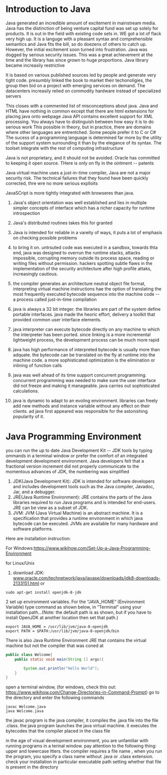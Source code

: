 

# Introduction to Java 

Java generated an incredible amount of excitement in mainstream media. Java has the distinction of being venture capital fund was set up solely for products. It is out in the field with existing code sets in. WE got a lot of flack very high up. It is a languge with a pleasant syntax and comprehensible semantics and Java fits the bill, so do doezens of others to catch up. However, the initial excitement soon turned into frustration. Java was dogged by serious security issues. This was a great achievement at the time and the library has since grown to huge proportions. Java library became increasily restrictive 


It is based on various published sources led by people and generate very tight code. presumbly linked the book to market their techonoligies, the group then bid on a project with emerging services on demand. The datacenters increasily relied on commodity hardware instead of specialized servers  



This closes with a commented list of misconceptions about java.
Java and HTML have nothing in common except that there are html extensions for placing java onto webpage 
Java API contains excellent support for XML processing. 
You always have to distinguish between how easy it is to do serious work 
This possible in theory, but in practice, there are domains where other languages are entrentched. Some people prefer it to C or C# 
The sucess of a programming language is determined far more by the utility of the support system surrounding it than by the elegance of its syntax. The toolset integrate with the rest of computing infrastructure 

Java is not proprietary, and it should not be avoided. Oracle has committed to keeping it open source. THere is only on fly in the ointment -- patents 


Java virtual machine uses a just-in-time compiler, Java are not a major security risk. The technical failures that they found have been quickly corrected, thre wre no more serious explloits 

JavaSCript is more tightly integrated with browseres than java. 

1. Java's object orientation was well established and lies in multiple simpler concepts of interface which has a richer capacity for runtime introspection 


2. Java's distributed routines takes this for granted 

3. Java is intended for reliable in a vareity of ways, it puts a lot of emphasis on checking possible problems 

4. to bring it on. untrsuted code was executed in a sandbox, towards thta end, java was designed to overrun the runtime stacks, attacks impossible, corrupting memory outside its process space, reading or writing files without permission. hackers spotting subtle flaws in the implementation of the security architecture after high profile attaks, increasingly cautious. 

5. the compiler generates an architecture neutral object file format, interpreting virtual machine instructions hae the option of translating the most frequently executed bytecode sequence into the machine code -- a process called just-in-time compilation 


6. java is always a 32 bit integer. the libraries are part of the system define portable interfaces.  java made the heoric effort, delivery a toolkit that provided common user interface elements. 

7. java interpreter can execute bytecode directly on any machine to which the interpreter has been ported. since linking is a more incremental lightweight process, the development process can be much more rapid 

8. java has high performance of interpreted bytecode is usually more than adquate. the bytecode can be translated on the fly at runtime into the machine code. a more sophisticated optimization is the elimination or inlining of function calls 

9. java was well ahead of its time support concurrent programming. concurrent programming was needed to make sure the user interface did not freeze and making it manageable. java carries out sophisticated calculations. 

10. java is dynamic to adapt to an evoling environment. libraries can freely add new methods and instance variable without any effect on their clients. ad java first appeared was responsible for the astonishing popularity of it.








# Java Programming Environment 

you can run the up to date Java Development Kit -- JDK tools by typing ommands in a terminal window or prefer the comfort of an integrated development development environment. Java developers felt that a fractional version increment did not properly communicate to the momentous advances of JDK, the numbering was simplified 

1. JDK(Java Development Kit): JDK is intended for software developers and includes development tools such as the Java compiler, Javadoc, Jar, and a debugger.
2. JRE(Java Runtime Environment): JRE contains the parts of the Java libraries required to run Java programs and is intended for end-users. JRE can be view as a subset of JDK.
3. JVM: JVM (Java Virtual Machine) is an abstract machine. It is a specification that provides a runtime environment in which java bytecode can be executed. JVMs are available for many hardware and software platforms.


Here are installation instruction: 

For Windows:https://www.wikihow.com/Set-Up-a-Java-Programming-Environment

for Linux/Unix
1. download JDK: www.oracle.com/technetwork/java/javase/downloads/jdk8-downloads-2133151.html
or 

```shell
sudo apt-get install openjdk-8-jdk

```

2 set up environment variables. For the “JAVA_HOME” (Environment Variable) type command as shown below, in “Terminal” using your installation path…(Note: the default path is as shown, but if you have to install OpenJDK at another location then set that path.) 
```shell
export JAVA_HOME = /usr/lib/jvm/java-8-openjdk
export PATH = $PATH:/usr/lib/jvm/java-8-openjdk/bin
```


There is also Java Runtime Environment JRE that contains the virtual machine but not the compiler that was coned at 


```java
public class Welcome{
    public static void main(String [] args){

        System.out.println("Hello World");
    }
}


```

open a terminal window, (for windows, check this out: https://www.wikihow.com/Change-Directories-in-Command-Prompt) go to the directory and enter the following commands 

```shell
javac Welcome.java
java Welcome.java

```

the javac program is the java compiler, it compiles the .java file into the file .class. the java program launches the java virtual machine. it executes the bytecodes that the compiler placed in the class file 

in the age of visual development environment, you are unfamiliar with running programs in a terinal window. 
pay attention to the following thing: upper and lowercase ltters. the compiler requires a file name , when you run the program, you specify a class name without .java or .class extension. check your installation in particular executable path setting whether that file is present in the directory 





























